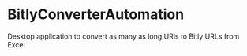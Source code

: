 # BitlyConverterAutomation
Desktop application to convert as many as long URls to Bitly URLs from Excel
